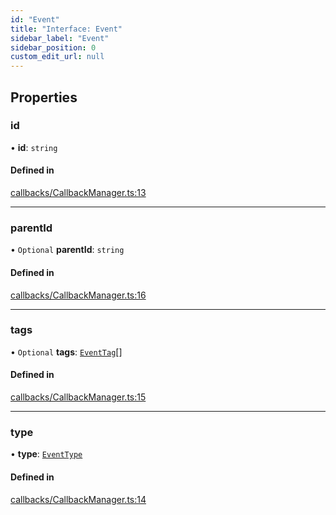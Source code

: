 ```yaml
---
id: "Event"
title: "Interface: Event"
sidebar_label: "Event"
sidebar_position: 0
custom_edit_url: null
---
```


## Properties

### id

• **id**: `string`

#### Defined in

[callbacks/CallbackManager.ts:13](https://github.com/run-llama/LlamaIndexTS/blob/main/packages/core/src/callbacks/CallbackManager.ts#L13)

___

### parentId

• `Optional` **parentId**: `string`

#### Defined in

[callbacks/CallbackManager.ts:16](https://github.com/run-llama/LlamaIndexTS/blob/main/packages/core/src/callbacks/CallbackManager.ts#L16)

___

### tags

• `Optional` **tags**: [`EventTag`](../modules.md#eventtag)[]

#### Defined in

[callbacks/CallbackManager.ts:15](https://github.com/run-llama/LlamaIndexTS/blob/main/packages/core/src/callbacks/CallbackManager.ts#L15)

___

### type

• **type**: [`EventType`](../modules.md#eventtype)

#### Defined in

[callbacks/CallbackManager.ts:14](https://github.com/run-llama/LlamaIndexTS/blob/main/packages/core/src/callbacks/CallbackManager.ts#L14)
